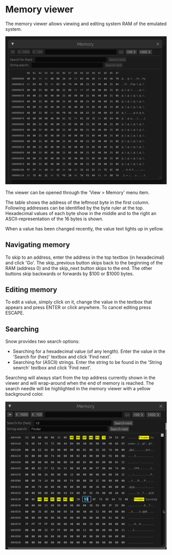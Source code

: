 # Memory viewer

The memory viewer allows viewing and editing system RAM of the emulated
system.

![Memory viewer](../../images/memory_viewer.png)

The viewer can be opened through the 'View > Memory' menu item.

The table shows the address of the leftmost byte in the first column. Following
addresses can be identified by the byte ruler at the top. Hexadecimal values of
each byte show in the middle and to the right an ASCII-representation of the 16
bytes is shown.

When a value has been changed recently, the value text lights up in yellow.

## Navigating memory

To skip to an address, enter the address in the top textbox (in hexadecimal)
and click 'Go'. The <span class="material-symbols-rounded">skip_previous</span>
button skips back to the beginning of the RAM (address 0) and the
<span class="material-symbols-rounded">skip_next</span> button skips to the end.
The other buttons skip backwards or forwards by $100 or $1000 bytes.

## Editing memory

To edit a value, simply click on it, change the value in the textbox that
appears and press ENTER or click anywhere. To cancel editing press ESCAPE.

## Searching

Snow provides two search options:

 * Searching for a hexadecimal value (of any length). Enter the value in the
   'Search for (hex)' textbox and click 'Find next'.
 * Searching for (ASCII) strings. Enter the string to be found in the
   'String sewrch' textbox and click 'Find next'.

Searching will always start from the top address currently shown in the
viewer and will wrap-around when the end of memory is reached. The search
needle will be highlighted in the memory viewer with a yellow background color.

![Memory viewer search](../../images/memory_viewer_search.png)
